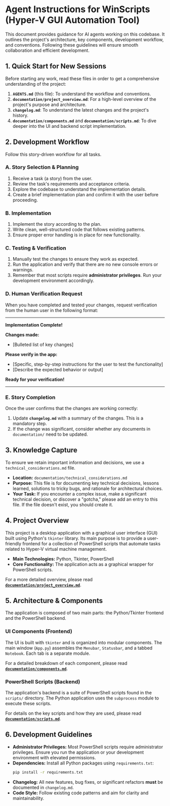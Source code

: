 # Agent Instructions for WinScripts (Hyper-V GUI Automation Tool)

This document provides guidance for AI agents working on this codebase. It outlines the project's architecture, key components, development workflow, and conventions. Following these guidelines will ensure smooth collaboration and efficient development.

## 1. Quick Start for New Sessions

Before starting any work, read these files in order to get a comprehensive understanding of the project:

1.  **`AGENTS.md`** (this file): To understand the workflow and conventions.
2.  **`documentation/project_overview.md`**: For a high-level overview of the project's purpose and architecture.
3.  **`changelog.md`**: To understand the latest changes and the project's history.
4.  **`documentation/components.md`** and **`documentation/scripts.md`**: To dive deeper into the UI and backend script implementation.

## 2. Development Workflow

Follow this story-driven workflow for all tasks.

### A. Story Selection & Planning
1.  Receive a task (a story) from the user.
2.  Review the task's requirements and acceptance criteria.
3.  Explore the codebase to understand the implementation details.
4.  Create a brief implementation plan and confirm it with the user before proceeding.

### B. Implementation
1.  Implement the story according to the plan.
2.  Write clean, well-structured code that follows existing patterns.
3.  Ensure proper error handling is in place for new functionality.

### C. Testing & Verification
1.  Manually test the changes to ensure they work as expected.
2.  Run the application and verify that there are no new console errors or warnings.
3.  Remember that most scripts require **administrator privileges**. Run your development environment accordingly.

### D. Human Verification Request
When you have completed and tested your changes, request verification from the human user in the following format:

---

**Implementation Complete!**

**Changes made:**
*   [Bulleted list of key changes]

**Please verify in the app:**
*   [Specific, step-by-step instructions for the user to test the functionality]
*   [Describe the expected behavior or output]

**Ready for your verification!**

---

### E. Story Completion
Once the user confirms that the changes are working correctly:
1.  Update **`changelog.md`** with a summary of the changes. This is a mandatory step.
2.  If the change was significant, consider whether any documents in `documentation/` need to be updated.

## 3. Knowledge Capture

To ensure we retain important information and decisions, we use a `technical_considerations.md` file.

*   **Location:** `documentation/technical_considerations.md`
*   **Purpose:** This file is for documenting key technical decisions, lessons learned, solutions to tricky bugs, and rationale for architectural choices.
*   **Your Task:** If you encounter a complex issue, make a significant technical decision, or discover a "gotcha," please add an entry to this file. If the file doesn't exist, you should create it.

## 4. Project Overview

This project is a desktop application with a graphical user interface (GUI) built using Python's `tkinter` library. Its main purpose is to provide a user-friendly frontend for a collection of PowerShell scripts that automate tasks related to Hyper-V virtual machine management.

- **Main Technologies:** Python, Tkinter, PowerShell
- **Core Functionality:** The application acts as a graphical wrapper for PowerShell scripts.

For a more detailed overview, please read **[`documentation/project_overview.md`](./documentation/project_overview.md)**.

## 5. Architecture & Components

The application is composed of two main parts: the Python/Tkinter frontend and the PowerShell backend.

### UI Components (Frontend)
The UI is built with `tkinter` and is organized into modular components. The main window (`App.py`) assembles the `Menubar`, `Statusbar`, and a tabbed `Notebook`. Each tab is a separate module.

For a detailed breakdown of each component, please read **[`documentation/components.md`](./documentation/components.md)**.

### PowerShell Scripts (Backend)
The application's backend is a suite of PowerShell scripts found in the `scripts/` directory. The Python application uses the `subprocess` module to execute these scripts.

For details on the key scripts and how they are used, please read **[`documentation/scripts.md`](./documentation/scripts.md)**.

## 6. Development Guidelines

- **Administrator Privileges:** Most PowerShell scripts require administrator privileges. Ensure you run the application or your development environment with elevated permissions.
- **Dependencies:** Install all Python packages using `requirements.txt`:
  ```bash
  pip install -r requirements.txt
  ```
- **Changelog:** All new features, bug fixes, or significant refactors **must** be documented in `changelog.md`.
- **Code Style:** Follow existing code patterns and aim for clarity and maintainability.
